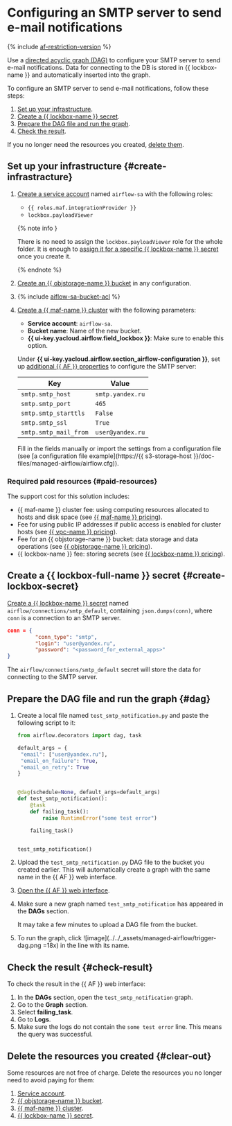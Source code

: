 # Configuring an SMTP server to send e-mail notifications

{% include [af-restriction-version](../../_includes/mdb/maf/af-restriction-version.md) %}

Use a [directed acyclic graph (DAG)](../../managed-airflow/concepts/index.md#about-the-service) to configure your SMTP server to send e-mail notifications. Data for connecting to the DB is stored in {{ lockbox-name }} and automatically inserted into the graph.

To configure an SMTP server to send e-mail notifications, follow these steps:

1. [Set up your infrastructure](#create-infrastracture).
1. [Create a {{ lockbox-name }} secret](#create-lockbox-secret).
1. [Prepare the DAG file and run the graph](#dag).
1. [Check the result](#check-result).

If you no longer need the resources you created, [delete them](#clear-out).

## Set up your infrastructure {#create-infrastracture}

1. [Create a service account](../../iam/operations/sa/create.md#create-sa) named `airflow-sa` with the following roles:
   * `{{ roles.maf.integrationProvider }}`
   * `lockbox.payloadViewer`

   {% note info }

   There is no need to assign the `lockbox.payloadViewer` role for the whole folder. It is enough to [assign it for a specific {{ lockbox-name }} secret](../../lockbox/operations/secret-access.md) once you create it.

   {% endnote %}

1. [Create an {{ objstorage-name }} bucket](../../storage/operations/buckets/create.md) in any configuration.
1. {% include [aiflow-sa-bucket-acl](../../_includes/managed-airflow/aiflow-sa-bucket-acl.md) %}
1. [Create a {{ maf-name }} cluster](../../managed-airflow/operations/cluster-create.md#create-cluster) with the following parameters:
   * **Service account**: `airflow-sa`.
   * **Bucket name**: Name of the new bucket.
   * **{{ ui-key.yacloud.airflow.field_lockbox }}**: Make sure to enable this option.

   Under **{{ ui-key.yacloud.airflow.section_airflow-configuration }}**, set up [additional {{ AF }} properties](https://airflow.apache.org/docs/apache-airflow/2.2.4/configurations-ref.html) to configure the SMTP server:

   | Key | Value |
   | ----- | ----- |
   | `smtp.smtp_host` | `smtp.yandex.ru` |
   | `smtp.smtp_port` | `465` |
   | `smtp.smtp_starttls` | `False` |
   | `smtp.smtp_ssl` | `True` |
   | `smtp.smtp_mail_from` | `user@yandex.ru` |

   Fill in the fields manually or import the settings from a configuration file (see [a configuration file example](https://{{ s3-storage-host }}/doc-files/managed-airflow/airflow.cfg)).


### Required paid resources {#paid-resources}

The support cost for this solution includes:

* {{ maf-name }} cluster fee: using computing resources allocated to hosts and disk space (see [{{ maf-name }} pricing](../../managed-airflow/pricing.md)).
* Fee for using public IP addresses if public access is enabled for cluster hosts (see [{{ vpc-name }} pricing](../../vpc/pricing.md)).
* Fee for an {{ objstorage-name }} bucket: data storage and data operations (see [{{ objstorage-name }} pricing](../../storage/pricing.md)).
* {{ lockbox-name }} fee: storing secrets (see [{{ lockbox-name }} pricing](../../lockbox/pricing.md)).


## Create a {{ lockbox-full-name }} secret {#create-lockbox-secret}

[Create a {{ lockbox-name }} secret](../../lockbox/operations/secret-create.md) named `airflow/connections/smtp_default`, containing `json.dumps(conn)`, where `conn` is a connection to an SMTP server.

```json
conn = {
         "conn_type": "smtp",
         "login": "user@yandex.ru",
         "password": "<password_for_external_apps>"
}
```

The `airflow/connections/smtp_default` secret will store the data for connecting to the SMTP server.

## Prepare the DAG file and run the graph {#dag}

1. Create a local file named `test_smtp_notification.py` and paste the following script to it:

   ```python
   from airflow.decorators import dag, task

   default_args = {
    "email": ["user@yandex.ru"],
    "email_on_failure": True,
    "email_on_retry": True
   }


   @dag(schedule=None, default_args=default_args)
   def test_smtp_notification():
       @task
       def failing_task():
           raise RuntimeError("some test error")

       failing_task()


   test_smtp_notification()
   ```

1. Upload the `test_smtp_notification.py` DAG file to the bucket you created earlier. This will automatically create a graph with the same name in the {{ AF }} web interface.

1. [Open the {{ AF }} web interface](../../managed-airflow/operations/af-interfaces.md#web-gui).
1. Make sure a new graph named `test_smtp_notification` has appeared in the **DAGs** section.

   It may take a few minutes to upload a DAG file from the bucket.

1. To run the graph, click ![image](../../_assets/managed-airflow/trigger-dag.png =18x) in the line with its name.

## Check the result {#check-result}

To check the result in the {{ AF }} web interface:

1. In the **DAGs** section, open the `test_smtp_notification` graph.
1. Go to the **Graph** section.
1. Select **failing_task**.
1. Go to **Logs**.
1. Make sure the logs do not contain the `some test error` line. This means the query was successful.

## Delete the resources you created {#clear-out}

Some resources are not free of charge. Delete the resources you no longer need to avoid paying for them:

1. [Service account](../../iam/operations/sa/delete.md).
1. [{{ objstorage-name }} bucket](../../storage/operations/buckets/delete.md).
1. [{{ maf-name }} cluster](../../managed-airflow/operations/cluster-delete.md#delete).
1. [{{ lockbox-name }} secret](../../lockbox/operations/secret-delete.md).